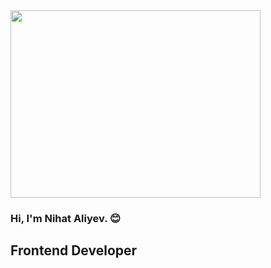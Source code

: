 <img src="https://media.giphy.com/media/mJzKn0z9GGkkjRhrI5/giphy.gif"  height="300" width="400">

### Hi, I'm Nihat Aliyev. :blush:

## Frontend Developer
